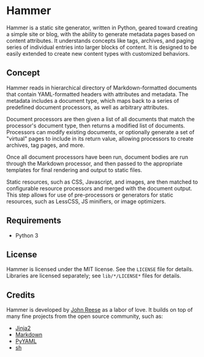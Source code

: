 Hammer
======

Hammer is a static site generator, written in Python, geared toward creating a
simple site or blog, with the ability to generate metadata pages based on
content attributes.  It understands concepts like tags, archives, and paging
series of individual entries into larger blocks of content.  It is designed to
be easily extended to create new content types with customized behaviors.


Concept
-------

Hammer reads in hierarchical directory of Markdown-formatted documents that
contain YAML-formatted headers with attributes and metadata.  The metadata
includes a document type, which maps back to a series of predefined document
processors, as well as arbitrary attributes.

Document processors are then given a list of all documents that match the
processor's document type, then returns a modified list of documents.
Processors can modify existing documents, or optionally generate a set of
"virtual" pages to include in its return value, allowing processors to create
archives, tag pages, and more.

Once all document processors have been run, document bodies are run through
the Markdown processor, and then passed to the appropriate templates for final
rendering and output to static files.

Static resources, such as CSS, Javascript, and images, are then matched to
configurable resource processors and merged with the document output. This
step allows for use of pre-processors or generators for static resources,
such as LessCSS, JS minifiers, or image optimizers.


Requirements
------------

- Python 3


License
-------

Hammer is licensed under the MIT license.  See the `LICENSE` file for details.
Libraries are licensed separately; see `lib/*/LICENSE*` files for details.


Credits
-------

Hammer is developed by [John Reese](http://noswap.com) as a labor of love.
It builds on top of many fine projects from the open source community, such as:

- [Jinja2](http://jinja.pocoo.org)
- [Markdown](http://pypi.python.org/pypi/Markdown/)
- [PyYAML](http://pyyaml.org)
- [sh](https://github.com/amoffat/sh)

